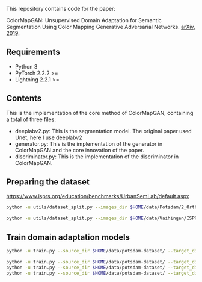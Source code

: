 This repository contains code for the paper:

ColorMapGAN: Unsupervised Domain Adaptation for Semantic Segmentation Using Color Mapping Generative Adversarial Networks. [arXiv, 2019](https://arxiv.org/pdf/1907.12859.pdf).

## Requirements

- Python 3
- PyTorch 2.2.2 >=
- Lightning 2.2.1 >=

## Contents

This is the implementation of the core method of ColorMapGAN, containing a total of three files:

+ deeplabv2.py: This is the segmentation model. The original paper used Unet, here I use deeplabv2
+ generator.py: This is the implementation of the generator in ColorMapGAN and the core innovation of the paper.
+ discriminator.py: This is the implementation of the discriminator in ColorMapGAN.


## Preparing the dataset

https://www.isprs.org/education/benchmarks/UrbanSemLab/default.aspx

```bash
python -u utils/dataset_split.py --images_dir $HOME/data/Potsdam/2_Ortho_RGB/ --labels_dir $HOME/data/Potsdam/5_Labels_all/ --output_dir $HOME/data/potsdam-dataset/ --patch_size 256 --stride 256 --scale 1.0 --seed 42 --crop
```

```bash
python -u utils/dataset_split.py --images_dir $HOME/data/Vaihingen/ISPRS_semantic_labeling_Vaihingen/top/ --labels_dir $HOME/data/Vaihingen/ISPRS_semantic_labeling_Vaihingen_ground_truth_COMPLETE/ --output_dir $HOME/data/vaihingen-dataset/ --patch_size 256 --stride 256 --scale 1.8 --seed 42 --crop
```

## Train domain adaptation models

```bash
python -u train.py --source_dir $HOME/data/potsdam-dataset/ --target_dir $HOME/data/vaihingen-dataset// --epochs 50 --batch_size 1 --learning_rate_gen 0.00001 --learning_rate_dis 0.00001 --model cyclegan
```

```bash
python -u train.py --source_dir $HOME/data/potsdam-dataset/ --target_dir $HOME/data/vaihingen-dataset/ --epochs 5 --batch_size 1 --learning_rate_gen 0.0005 --learning_rate_dis 0.0001 --model colormapgan
python -u train.py --source_dir $HOME/data/potsdam-dataset/ --target_dir $HOME/data/vaihingen-dataset/ --epochs 5 --batch_size 1 --learning_rate_gen 0.001 --learning_rate_dis 0.0001 --model colormapgan
python -u train.py --source_dir $HOME/data/potsdam-dataset/ --target_dir $HOME/data/vaihingen-dataset/ --epochs 5 --batch_size 1 --learning_rate_gen 0.0001 --learning_rate_dis 0.00001 --model colormapgan
```
